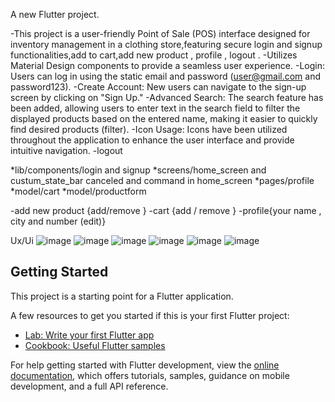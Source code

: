  

A new Flutter project.

-This project is a user-friendly Point of Sale (POS) interface designed for inventory management in a clothing store,featuring secure login and signup functionalities,add to cart,add new product , profile , logout .
-Utilizes Material Design components to provide a seamless user experience.
-Login: Users can log in using the static email and password (user@gmail.com and password123).
-Create Account: New users can navigate to the sign-up screen by clicking on "Sign Up."
-Advanced Search: The search feature has been added, allowing users to enter text in the search field to filter the displayed products based on the entered name, making it easier to quickly find desired products (filter).
-Icon Usage: Icons have been utilized throughout the application to enhance the user interface and provide intuitive navigation.
-logout 

*lib/components/login and signup
*screens/home_screen and custum_state_bar canceled and command in home_screen
*pages/profile
*model/cart
*model/productform

-add new product {add/remove }
-cart {add / remove }
-profile{your name , city and number (edit)}





 
Ux/Ui
![image](https://github.com/user-attachments/assets/e2f01f4f-c072-4706-bc98-0a500aec5011)
![image](https://github.com/user-attachments/assets/b397a51b-898a-400e-9af9-fbbae102d5a8)
![image](https://github.com/user-attachments/assets/9df75920-8cb0-4876-a3c9-98e2b767ca61)
![image](https://github.com/user-attachments/assets/cd112812-bc55-47d3-834a-2fff10476fc6)
![image](https://github.com/user-attachments/assets/e073c81e-0bab-49c0-874c-05713e3ea0d4)
![image](https://github.com/user-attachments/assets/116a7a65-5d87-4308-9ee1-b62a7d5b1541)







## Getting Started

This project is a starting point for a Flutter application.

A few resources to get you started if this is your first Flutter project:

- [Lab: Write your first Flutter app](https://docs.flutter.dev/get-started/codelab)
- [Cookbook: Useful Flutter samples](https://docs.flutter.dev/cookbook)

For help getting started with Flutter development, view the
[online documentation](https://docs.flutter.dev/), which offers tutorials,
samples, guidance on mobile development, and a full API reference.
